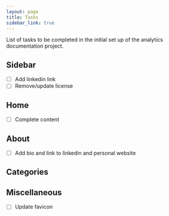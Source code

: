 ```yaml
---
layout: page
title: Tasks
sidebar_link: true
---
```


List of tasks to be completed in the initial set up of the analytics documentation project.

## Sidebar
-[ ] Add linkedin link
-[ ] Remove/update license

## Home
-[ ] Complete content

## About
-[ ] Add bio and link to linkedin and personal website

## Categories

## Miscellaneous

- [ ] Update favicon
